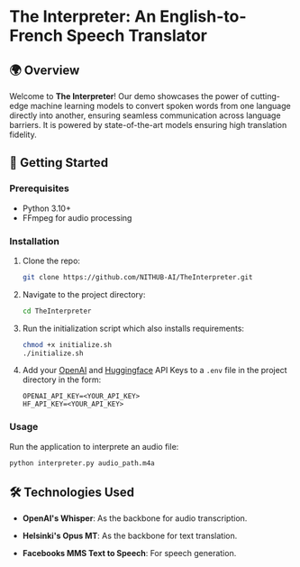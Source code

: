 # The Interpreter: An English-to-French Speech Translator

## 🌍 Overview

Welcome to **The Interpreter**! Our demo showcases the power of cutting-edge machine learning models to convert spoken words from one language directly into another, ensuring seamless communication across language barriers. It is powered by state-of-the-art models ensuring high translation fidelity.
  

## 🚀 Getting Started

### Prerequisites

- Python 3.10+
- FFmpeg for audio processing

### Installation

1. Clone the repo:
   ```sh
   git clone https://github.com/NITHUB-AI/TheInterpreter.git
   ```

2. Navigate to the project directory:
   ```sh
   cd TheInterpreter
   ```
    
3. Run the initialization script which also installs requirements:
   ```sh
   chmod +x initialize.sh
   ./initialize.sh
   ```

4. Add your [OpenAI](https://platform.openai.com/) and [Huggingface](https://huggingface.co/) API Keys to a `.env` file in the project directory in the form:
   ```
   OPENAI_API_KEY=<YOUR_API_KEY>
   HF_API_KEY=<YOUR_API_KEY>
   ```

### Usage

Run the application to interprete an audio file:
   ```sh
   python interpreter.py audio_path.m4a
   ```

## 🛠️ Technologies Used
  
- **OpenAI's Whisper**: As the backbone for audio transcription.

- **Helsinki's Opus MT**: As the backbone for text translation.
  
- **Facebooks MMS Text to Speech**: For speech generation.
